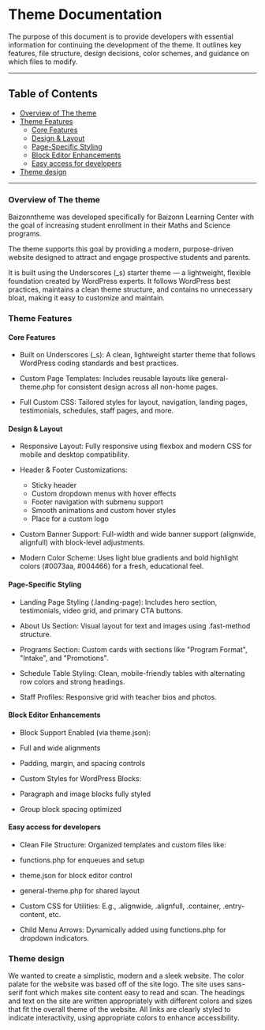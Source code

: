 # Theme Documentation

The purpose of this document is to provide developers with essential information for continuing the development of the theme. It outlines key features, file structure, design decisions, color schemes, and guidance on which files to modify.
___

## Table of Contents
- [Overview of The theme](#overview-of-the-theme)
- [Theme Features](#theme-features)
  - [Core Features](#core-features)
  - [Design & Layout](#design--layout)
  - [Page-Specific Styling](#page-specific-styling)
  - [Block Editor Enhancements](#block-editor-enhancements)
  - [Easy access for developers](#easy-access-for-developers)
- [Theme design](#theme-design)

___

### Overview of The theme
Baizonntheme was developed specifically for Baizonn Learning Center with the goal of increasing student enrollment in their Maths and Science programs.

The theme supports this goal by providing a modern,
purpose-driven website designed to attract and engage prospective students and parents.

It is built using the Underscores (_s) starter theme — a lightweight, flexible foundation created by WordPress experts.
It follows WordPress best practices, maintains a clean theme structure,
and contains no unnecessary bloat, making it easy to customize and maintain.

### Theme Features
#### Core Features
- Built on Underscores (_s): A clean, lightweight starter theme that follows WordPress coding standards and best practices.

- Custom Page Templates: Includes reusable layouts like general-theme.php for consistent design across all non-home pages.

- Full Custom CSS: Tailored styles for layout, navigation, landing pages, testimonials, schedules, staff pages, and more.

#### Design & Layout

- Responsive Layout: Fully responsive using flexbox and modern CSS for mobile and desktop compatibility.

- Header & Footer Customizations:
    - Sticky header
    - Custom dropdown menus with hover effects
    - Footer navigation with submenu support
    - Smooth animations and custom hover styles
    - Place for a custom logo

- Custom Banner Support: Full-width and wide banner support (alignwide, alignfull) with block-level adjustments.

- Modern Color Scheme: Uses light blue gradients and bold highlight colors (#0073aa, #004466) for a fresh, educational feel.

#### Page-Specific Styling

- Landing Page Styling (.landing-page): Includes hero section, testimonials, video grid, and primary CTA buttons.

- About Us Section: Visual layout for text and images using .fast-method structure.

- Programs Section: Custom cards with sections like "Program Format", "Intake", and "Promotions".

- Schedule Table Styling: Clean, mobile-friendly tables with alternating row colors and strong headings.

- Staff Profiles: Responsive grid with teacher bios and photos.

#### Block Editor Enhancements
- Block Support Enabled (via theme.json):

- Full and wide alignments

- Padding, margin, and spacing controls

- Custom Styles for WordPress Blocks:

- Paragraph and image blocks fully styled

- Group block spacing optimized

#### Easy access for developers
- Clean File Structure: Organized templates and custom files like:

- functions.php for enqueues and setup

- theme.json for block editor control

- general-theme.php for shared layout

- Custom CSS for Utilities: E.g., .alignwide, .alignfull, .container, .entry-content, etc.

- Child Menu Arrows: Dynamically added using functions.php for dropdown indicators.

### Theme design
We wanted to create a simplistic, modern and a sleek website.
The color palate for the website was based off of the site logo.
The site uses sans-serif font which makes site content easy to read and scan.
The headings and text on the site are written appropriately with different colors and sizes
that fit the overall theme of the website.
All links are clearly styled to indicate interactivity,
using appropriate colors to enhance accessibility.